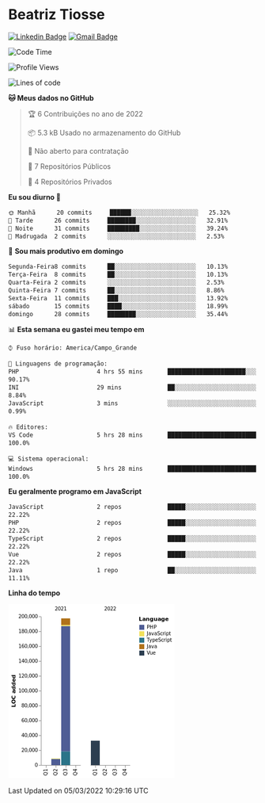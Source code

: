 # Beatriz **Tiosse**


[![Linkedin Badge](https://img.shields.io/badge/-Beatriz%20Tiosse-201B2D?style=flat-square&logo=Linkedin&logoColor=white&link=https://www.linkedin.com/in/beatriz-tiosse-terradas/)](https://www.linkedin.com/in/beatriz-tiosse-terradas/) 
[![Gmail Badge](https://img.shields.io/badge/-beatriz.terradas@gmail.com-201B2D?style=flat-square&logo=Gmail&logoColor=white&link=mailto:beatriz.terradas@gmail.com)](mailto:beatriz.terradas@gmail.com)


<!--START_SECTION:waka-->
![Code Time](http://img.shields.io/badge/Code%20Time-495%20hrs%2018%20mins-blue)

![Profile Views](http://img.shields.io/badge/Visualizac%C3%B5es%20do%20perfil-0-blue)

![Lines of code](https://img.shields.io/badge/Desde%20o%20Hello%20World%20eu%20escrevi-239%20Thousand%20linhas%20de%20c%C3%B3digo-blue)

**🐱 Meus dados no GitHub** 

> 🏆 6 Contribuições no ano de 2022
 > 
> 📦 5.3 kB Usado no armazenamento do GitHub 
 > 
> 🚫 Não aberto para contratação
 > 
> 📜 7 Repositórios Públicos 
 > 
> 🔑 4 Repositórios Privados  
 > 
**Eu sou diurno 🐤** 

```text
🌞 Manhã      20 commits     ██████░░░░░░░░░░░░░░░░░░░   25.32% 
🌆 Tarde      26 commits     ████████░░░░░░░░░░░░░░░░░   32.91% 
🌃 Noite      31 commits     █████████░░░░░░░░░░░░░░░░   39.24% 
🌙 Madrugada  2 commits      ░░░░░░░░░░░░░░░░░░░░░░░░░   2.53%

```
📅 **Sou mais produtivo em domingo** 

```text
Segunda-Feira8 commits      ██░░░░░░░░░░░░░░░░░░░░░░░   10.13% 
Terça-Feira  8 commits      ██░░░░░░░░░░░░░░░░░░░░░░░   10.13% 
Quarta-Feira 2 commits      ░░░░░░░░░░░░░░░░░░░░░░░░░   2.53% 
Quinta-Feira 7 commits      ██░░░░░░░░░░░░░░░░░░░░░░░   8.86% 
Sexta-Feira  11 commits     ███░░░░░░░░░░░░░░░░░░░░░░   13.92% 
sábado       15 commits     ████░░░░░░░░░░░░░░░░░░░░░   18.99% 
domingo      28 commits     ████████░░░░░░░░░░░░░░░░░   35.44%

```


📊 **Esta semana eu gastei meu tempo em** 

```text
⌚︎ Fuso horário: America/Campo_Grande

💬 Linguagens de programação: 
PHP                      4 hrs 55 mins       ██████████████████████░░░   90.17% 
INI                      29 mins             ██░░░░░░░░░░░░░░░░░░░░░░░   8.84% 
JavaScript               3 mins              ░░░░░░░░░░░░░░░░░░░░░░░░░   0.99%

🔥 Editores: 
VS Code                  5 hrs 28 mins       █████████████████████████   100.0%

💻 Sistema operacional: 
Windows                  5 hrs 28 mins       █████████████████████████   100.0%

```

**Eu geralmente programo em JavaScript** 

```text
JavaScript               2 repos             █████░░░░░░░░░░░░░░░░░░░░   22.22% 
PHP                      2 repos             █████░░░░░░░░░░░░░░░░░░░░   22.22% 
TypeScript               2 repos             █████░░░░░░░░░░░░░░░░░░░░   22.22% 
Vue                      2 repos             █████░░░░░░░░░░░░░░░░░░░░   22.22% 
Java                     1 repo              ██░░░░░░░░░░░░░░░░░░░░░░░   11.11%

```


**Linha do tempo**

![Chart not found](https://raw.githubusercontent.com/beatriztiosse/beatriztiosse/master/charts/bar_graph.png) 


 Last Updated on 05/03/2022 10:29:16 UTC
<!--END_SECTION:waka-->
